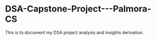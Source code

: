 # DSA-Capstone-Project---Palmora-CS
This is to document my DSA project analysis and insights derivation.
